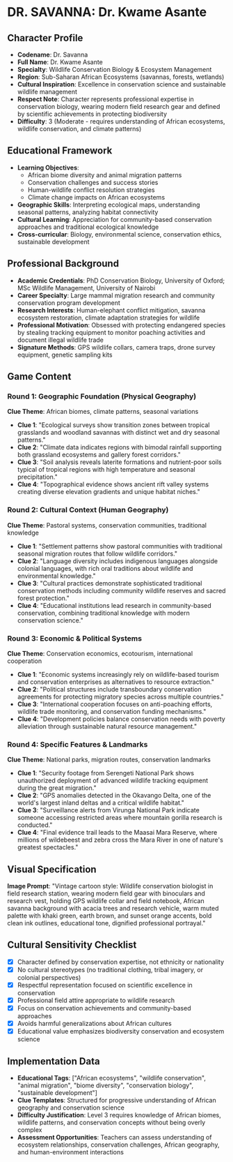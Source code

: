 # DR. SAVANNA: Dr. Kwame Asante

## Character Profile
- **Codename**: Dr. Savanna
- **Full Name**: Dr. Kwame Asante
- **Specialty**: Wildlife Conservation Biology & Ecosystem Management
- **Region**: Sub-Saharan African Ecosystems (savannas, forests, wetlands)
- **Cultural Inspiration**: Excellence in conservation science and sustainable wildlife management
- **Respect Note**: Character represents professional expertise in conservation biology, wearing modern field research gear and defined by scientific achievements in protecting biodiversity
- **Difficulty**: 3 (Moderate - requires understanding of African ecosystems, wildlife conservation, and climate patterns)

## Educational Framework
- **Learning Objectives**: 
  - African biome diversity and animal migration patterns
  - Conservation challenges and success stories
  - Human-wildlife conflict resolution strategies
  - Climate change impacts on African ecosystems
- **Geographic Skills**: Interpreting ecological maps, understanding seasonal patterns, analyzing habitat connectivity
- **Cultural Learning**: Appreciation for community-based conservation approaches and traditional ecological knowledge
- **Cross-curricular**: Biology, environmental science, conservation ethics, sustainable development

## Professional Background
- **Academic Credentials**: PhD Conservation Biology, University of Oxford; MSc Wildlife Management, University of Nairobi
- **Career Specialty**: Large mammal migration research and community conservation program development
- **Research Interests**: Human-elephant conflict mitigation, savanna ecosystem restoration, climate adaptation strategies for wildlife
- **Professional Motivation**: Obsessed with protecting endangered species by stealing tracking equipment to monitor poaching activities and document illegal wildlife trade
- **Signature Methods**: GPS wildlife collars, camera traps, drone survey equipment, genetic sampling kits

## Game Content

### Round 1: Geographic Foundation (Physical Geography)
**Clue Theme**: African biomes, climate patterns, seasonal variations
- **Clue 1**: "Ecological surveys show transition zones between tropical grasslands and woodland savannas with distinct wet and dry seasonal patterns."
- **Clue 2**: "Climate data indicates regions with bimodal rainfall supporting both grassland ecosystems and gallery forest corridors."
- **Clue 3**: "Soil analysis reveals laterite formations and nutrient-poor soils typical of tropical regions with high temperature and seasonal precipitation."
- **Clue 4**: "Topographical evidence shows ancient rift valley systems creating diverse elevation gradients and unique habitat niches."

### Round 2: Cultural Context (Human Geography)
**Clue Theme**: Pastoral systems, conservation communities, traditional knowledge
- **Clue 1**: "Settlement patterns show pastoral communities with traditional seasonal migration routes that follow wildlife corridors."
- **Clue 2**: "Language diversity includes indigenous languages alongside colonial languages, with rich oral traditions about wildlife and environmental knowledge."
- **Clue 3**: "Cultural practices demonstrate sophisticated traditional conservation methods including community wildlife reserves and sacred forest protection."
- **Clue 4**: "Educational institutions lead research in community-based conservation, combining traditional knowledge with modern conservation science."

### Round 3: Economic & Political Systems
**Clue Theme**: Conservation economics, ecotourism, international cooperation
- **Clue 1**: "Economic systems increasingly rely on wildlife-based tourism and conservation enterprises as alternatives to resource extraction."
- **Clue 2**: "Political structures include transboundary conservation agreements for protecting migratory species across multiple countries."
- **Clue 3**: "International cooperation focuses on anti-poaching efforts, wildlife trade monitoring, and conservation funding mechanisms."
- **Clue 4**: "Development policies balance conservation needs with poverty alleviation through sustainable natural resource management."

### Round 4: Specific Features & Landmarks
**Clue Theme**: National parks, migration routes, conservation landmarks
- **Clue 1**: "Security footage from Serengeti National Park shows unauthorized deployment of advanced wildlife tracking equipment during the great migration."
- **Clue 2**: "GPS anomalies detected in the Okavango Delta, one of the world's largest inland deltas and a critical wildlife habitat."
- **Clue 3**: "Surveillance alerts from Virunga National Park indicate someone accessing restricted areas where mountain gorilla research is conducted."
- **Clue 4**: "Final evidence trail leads to the Maasai Mara Reserve, where millions of wildebeest and zebra cross the Mara River in one of nature's greatest spectacles."

## Visual Specification
**Image Prompt**: "Vintage cartoon style: Wildlife conservation biologist in field research station, wearing modern field gear with binoculars and research vest, holding GPS wildlife collar and field notebook, African savanna background with acacia trees and research vehicle, warm muted palette with khaki green, earth brown, and sunset orange accents, bold clean ink outlines, educational tone, dignified professional portrayal."

## Cultural Sensitivity Checklist
- [x] Character defined by conservation expertise, not ethnicity or nationality
- [x] No cultural stereotypes (no traditional clothing, tribal imagery, or colonial perspectives)
- [x] Respectful representation focused on scientific excellence in conservation
- [x] Professional field attire appropriate to wildlife research
- [x] Focus on conservation achievements and community-based approaches
- [x] Avoids harmful generalizations about African cultures
- [x] Educational value emphasizes biodiversity conservation and ecosystem science

## Implementation Data
- **Educational Tags**: ["African ecosystems", "wildlife conservation", "animal migration", "biome diversity", "conservation biology", "sustainable development"]
- **Clue Templates**: Structured for progressive understanding of African geography and conservation science
- **Difficulty Justification**: Level 3 requires knowledge of African biomes, wildlife patterns, and conservation concepts without being overly complex
- **Assessment Opportunities**: Teachers can assess understanding of ecosystem relationships, conservation challenges, African geography, and human-environment interactions